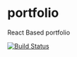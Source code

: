 # portfolio
React Based portfolio

[![Build Status](https://travis-ci.org/th3dark0n3/portfolio.svg?branch=master)](https://travis-ci.org/th3dark0n3/portfolio)
